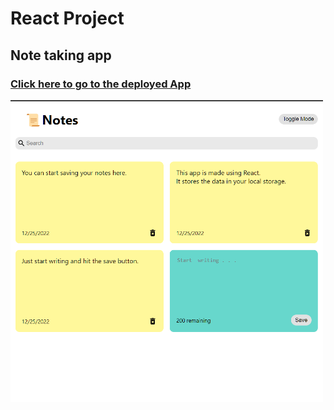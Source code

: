 # React Project

## Note taking app
### [Click here to go to the deployed App](https://save-notes-saikat.netlify.app/)
<a href="https://save-notes-saikat.netlify.app/"><img src="https://github.com/saikatbishal/mini-projects/blob/main/image.png" alt="app-image" width="500px"/></a>

